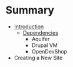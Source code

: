 # Summary

* [Introduction](README.md)
   * [Dependencies](dependencies.md)
       * Aquifer
       * Drupal VM
       * OpenDevShop
* Creating a New Site

